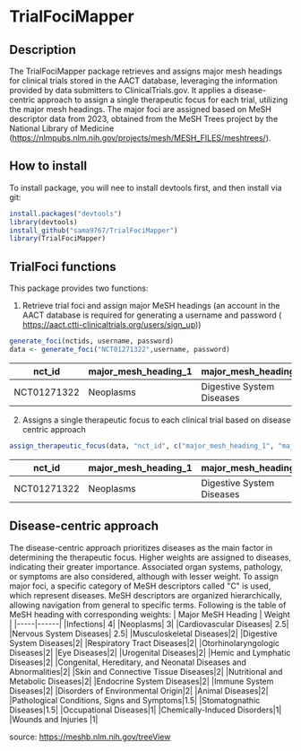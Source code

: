 # TrialFociMapper

## Description
The TrialFociMapper package retrieves and assigns major mesh headings for clinical trials stored in the AACT database, 
leveraging the information provided by data submitters to ClinicalTrials.gov. It applies a disease-centric approach to assign 
a single therapeutic focus for each trial, utilizing the major mesh headings. The major foci are assigned based on MeSH descriptor 
data from 2023, obtained from the MeSH Trees project by the National Library of Medicine (https://nlmpubs.nlm.nih.gov/projects/mesh/MESH_FILES/meshtrees/).

## How to install
To install package, you will nee to install devtools first, and then install via git:
```R
install.packages("devtools")
library(devtools)
install_github("sama9767/TrialFociMapper")
library(TrialFociMapper)
````

## TrialFoci functions
This package provides two functions:

1. Retrieve trial foci and assign major MeSH headings
(an account in the AACT database is required for generating a username and password ( https://aact.ctti-clinicaltrials.org/users/sign_up))
```R
generate_foci(nctids, username, password)
data <- generate_foci("NCT01271322",username, password)
````

|  nct_id | major_mesh_heading_1   |   major_mesh_heading_2 | major_mesh_heading_3| major_mesh_heading_4|
|---------|-----------|---------|-----|------------|
|   NCT01271322  |     Neoplasms         | Digestive System Diseases | NA |NA|

2. Assigns a single therapeutic focus to each clinical trial based on disease centric approach
```R
assign_therapeutic_focus(data, "nct_id", c("major_mesh_heading_1", "major_mesh_heading_2",  "major_mesh_heading_3", "major_mesh_heading_4"))
`````
|  nct_id | major_mesh_heading_1   |   major_mesh_heading_2 | major_mesh_heading_3| major_mesh_heading_4| therapeutic_focus|
|---------|-----------|---------|-----|------------|----|
|   NCT01271322  |     Neoplasms         | Digestive System Diseases | NA |NA| Neoplasm|

## Disease-centric approach
 The disease-centric approach prioritizes diseases as the main factor in determining the therapeutic focus. 
 Higher weights are assigned to diseases, indicating their greater importance. Associated organ systems, pathology, 
 or symptoms are also considered, although with lesser weight. To assign major foci, a specific category of 
 MeSH descriptors called "C" is used, which represent diseases. MeSH descriptors are organized hierarchically, 
 allowing navigation from general to specific terms. Following is the table of MeSH heading with corresponding weights:
 | Major MeSH Heading | Weight |
 |-----|------|
 |Infections| 4|
 |Neoplasms| 3|
 |Cardiovascular Diseases| 2.5|
 |Nervous System Diseases| 2.5|
 |Musculoskeletal Diseases|2|
 |Digestive System Diseases|2|
 |Respiratory Tract Diseases|2|
 |Otorhinolaryngologic Diseases|2|
 |Eye Diseases|2|
 |Urogenital Diseases|2|
 |Hemic and Lymphatic Diseases|2|
 |Congenital, Hereditary, and Neonatal Diseases and Abnormalities|2|
 |Skin and Connective Tissue Diseases|2|
 |Nutritional and Metabolic Diseases|2|
 |Endocrine System Diseases|2|
 |Immune System Diseases|2|
 |Disorders of Environmental Origin|2|
 |Animal Diseases|2|
 |Pathological Conditions, Signs and Symptoms|1.5|
 |Stomatognathic Diseases|1.5|
 |Occupational Diseases|1|
 |Chemically-Induced Disorders|1|
 |Wounds and Injuries |1|

source: https://meshb.nlm.nih.gov/treeView
 
 








